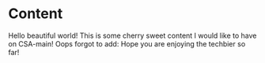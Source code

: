 # Content

Hello beautiful world!
This is some cherry sweet content I would like to have on CSA-main!
Oops forgot to add: Hope you are enjoying the techbier so far!
